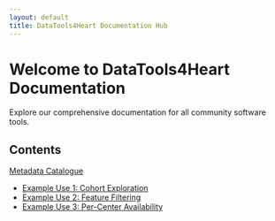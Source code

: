 ```yaml
---
layout: default
title: DataTools4Heart Documentation Hub
---
```


# Welcome to DataTools4Heart Documentation

Explore our comprehensive documentation for all community software tools.

## Contents

[Metadata Catalogue](/metadata-catalogue/)
- [Example Use 1: Cohort Exploration](/metadata-catalogue/example-use-1)
- [Example Use 2: Feature Filtering](/metadata-catalogue/example-use-2)
- [Example Use 3: Per-Center Availability](/metadata-catalogue/example-use-3)

